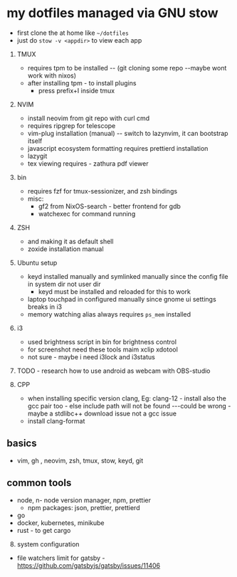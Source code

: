 # my dotfiles managed via GNU stow

- first clone the at home like `~/dotfiles`
- just do `stow -v <appdir>` to view each app

1. TMUX
    - requires tpm to be installed -- (git cloning some repo --maybe wont work with nixos)
    - after installing tpm - to install plugins
        - press prefix+I inside tmux

2. NVIM
    - install neovim from git repo with curl cmd
    - requires ripgrep for telescope
    - vim-plug installation (manual) -- switch to lazynvim, it can bootstrap itself
    - javascript ecosystem formatting requires prettierd installation
    - lazygit
    - tex viewing requires - zathura pdf viewer

3. bin
    - requires fzf for tmux-sessionizer, and zsh bindings
    - misc:
        - gf2 from NixOS-search - better frontend for gdb
        - watchexec for command running

4. ZSH
    - and making it as default shell
    - zoxide installation manual

5. Ubuntu setup
    - keyd installed manually and symlinked manually since the config file in system dir not user dir
        - keyd must be installed and reloaded for this to work
    - laptop touchpad in configured manually since gnome ui settings breaks in i3
    - memory watching alias always requires `ps_mem` installed

6. i3
    - used brightness script in bin for brightness control
    - for screenshot need these tools
        maim
        xclip
        xdotool
    - not sure - maybe i need i3lock and i3status

7. TODO - research how to use android as webcam with OBS-studio

8. CPP
    - when installing specific version clang, Eg: clang-12 - install also the gcc pair too - else include path will not be found
        ---could be wrong - maybe a stdlibc++ download issue not a gcc issue
    - install clang-format

## basics
- vim, gh , neovim, zsh, tmux, stow, keyd, git

## common tools
- node, n- node version manager, npm, prettier
    - npm packages: json, prettier, prettierd
- go
- docker, kubernetes, minikube
- rust - to get cargo

8. system configuration
- file watchers limit for gatsby
    -https://github.com/gatsbyjs/gatsby/issues/11406
